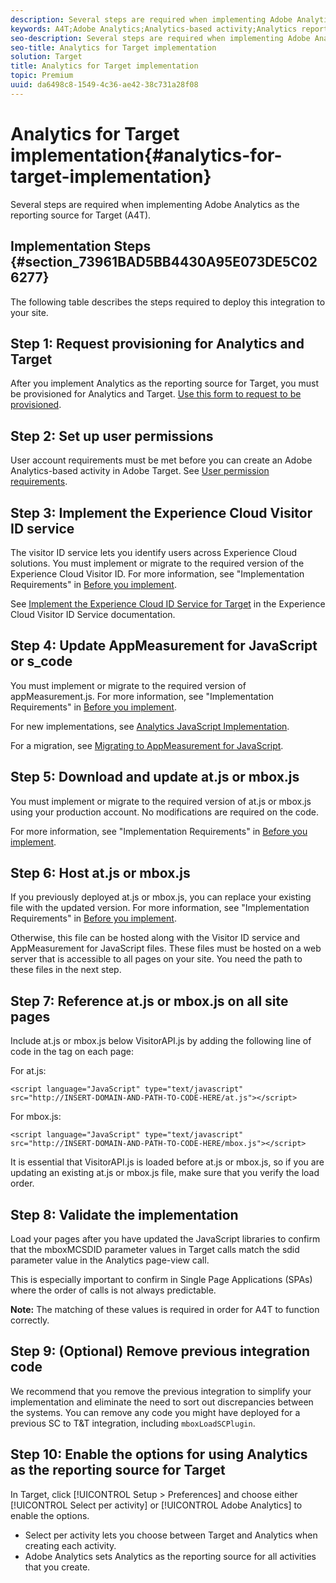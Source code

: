 ```yaml
---
description: Several steps are required when implementing Adobe Analytics as the reporting source for Target (A4T).
keywords: A4T;Adobe Analytics;Analytics-based activity;Analytics report suite;report suite;Analytics Target integration;configure report suite
seo-description: Several steps are required when implementing Adobe Analytics as the reporting source for Target (A4T).
seo-title: Analytics for Target implementation
solution: Target
title: Analytics for Target implementation
topic: Premium
uuid: da6498c8-1549-4c36-ae42-38c731a28f08
---
```


# Analytics for Target implementation{#analytics-for-target-implementation}

Several steps are required when implementing Adobe Analytics as the reporting source for Target (A4T).

## Implementation Steps {#section_73961BAD5BB4430A95E073DE5C026277}

The following table describes the steps required to deploy this integration to your site. 

## Step 1: Request provisioning for Analytics and Target

After you implement Analytics as the reporting source for Target, you must be provisioned for Analytics and Target. [Use this form to request to be provisioned](http://www.adobe.com/go/audiences).

## Step 2: Set up user permissions

User account requirements must be met before you can create an Adobe Analytics-based activity in Adobe Target. See [User permission requirements](/help/c-integrating-target-with-mac/a4t/account-reqs.md).

## Step 3: Implement the Experience Cloud Visitor ID service

The visitor ID service lets you identify users across Experience Cloud solutions. You must implement or migrate to the required version of the Experience Cloud Visitor ID. For more information, see "Implementation Requirements" in [Before you implement](/help/c-integrating-target-with-mac/a4t/before-implement.md).

See [Implement the Experience Cloud ID Service for Target](https://marketing.adobe.com/resources/help/en_US/mcvid/mcvid-setup-target.html) in the Experience Cloud Visitor ID Service documentation.

## Step 4: Update AppMeasurement for JavaScript or s_code

You must implement or migrate to the required version of appMeasurement.js. For more information, see "Implementation Requirements" in [Before you implement](/help/c-integrating-target-with-mac/a4t/before-implement.md).

For new implementations, see [Analytics JavaScript Implementation](https://marketing.adobe.com/resources/help/en_US/sc/implement/js_implementation.html).

For a migration, see [Migrating to AppMeasurement for JavaScript](https://marketing.adobe.com/resources/help/en_US/sc/implement/?f=appmeasure_mjs_migrate).

## Step 5: Download and update at.js or mbox.js

You must implement or migrate to the required version of at.js or mbox.js using your production account. No modifications are required on the code.

For more information, see "Implementation Requirements" in [Before you implement](/help/c-integrating-target-with-mac/a4t/before-implement.md).

## Step 6: Host at.js or mbox.js

If you previously deployed at.js or mbox.js, you can replace your existing file with the updated version. For more information, see "Implementation Requirements" in [Before you implement](/help/c-integrating-target-with-mac/a4t/before-implement.md).

Otherwise, this file can be hosted along with the Visitor ID service and AppMeasurement for JavaScript files. These files must be hosted on a web server that is accessible to all pages on your site. You need the path to these files in the next step.

## Step 7: Reference at.js or mbox.js on all site pages

Include at.js or mbox.js below VisitorAPI.js by adding the following line of code in the <head> tag on each page:

For at.js:

```
<script language="JavaScript" type="text/javascript" 
src="http://INSERT-DOMAIN-AND-PATH-TO-CODE-HERE/at.js"></script>
```

For mbox.js:

```
<script language="JavaScript" type="text/javascript" 
src="http://INSERT-DOMAIN-AND-PATH-TO-CODE-HERE/mbox.js"></script>
```

It is essential that VisitorAPI.js is loaded before at.js or mbox.js, so if you are updating an existing at.js or mbox.js file, make sure that you verify the load order.

## Step 8: Validate the implementation

Load your pages after you have updated the JavaScript libraries to confirm that the mboxMCSDID parameter values in Target calls match the sdid parameter value in the Analytics page-view call.

This is especially important to confirm in Single Page Applications (SPAs) where the order of calls is not always predictable.

**Note:** The matching of these values is required in order for A4T to function correctly.

## Step 9: (Optional) Remove previous integration code

We recommend that you remove the previous integration to simplify your implementation and eliminate the need to sort out discrepancies between the systems. You can remove any code you might have deployed for a previous SC to T&T integration, including `mboxLoadSCPlugin`.

## Step 10: Enable the options for using Analytics as the reporting source for Target

In Target, click [!UICONTROL Setup > Preferences] and choose either [!UICONTROL Select per activity] or [!UICONTROL Adobe Analytics] to enable the options.

* Select per activity lets you choose between Target and Analytics when creating each activity.
* Adobe Analytics sets Analytics as the reporting source for all activities that you create.

